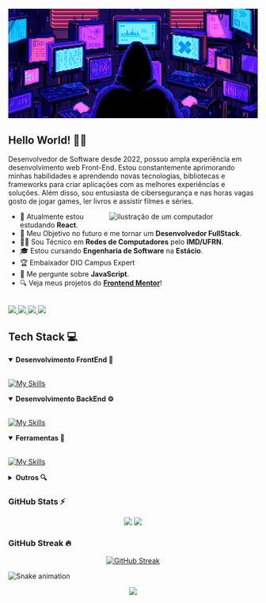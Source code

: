 <div align="center">

![Gif de apresentação com meu nome](./src/readme.gif)

</div>

## Hello World! 👋✨

Desenvolvedor de Software desde 2022, possuo ampla experiência em desenvolvimento web Front-End. Estou constantemente aprimorando minhas habilidades e aprendendo novas tecnologias, bibliotecas e frameworks para criar aplicações com as melhores experiências e soluções. Além disso, sou entusiasta de cibersegurança e nas horas vagas gosto de jogar games, ler livros e assistir filmes e séries.

<img src="https://raw.githubusercontent.com/MicaelliMedeiros/micaellimedeiros/master/image/computer-illustration.png" alt="ilustração de um computador" min-width="300px" max-width="300px" width="300px" align="right">

* 🌱 Atualmente estou estudando **React**.
* 🚀 Meu Objetivo no futuro e me tornar um **Desenvolvedor FullStack**.
* 🧑‍💻 Sou Técnico em **Redes de Computadores** pelo **IMD/UFRN**.
* 🎓 Estou cursando **Engenharia de Software** na **Estácio**.
* 🏆 Embaixador DIO Campus Expert
* 💬 Me pergunte sobre **JavaScript**.
* 🔍 Veja meus projetos do [**Frontend Mentor**](https://www.frontendmentor.io/profile/Fransuelton)!

<br>

<a href = "mailto:fransuelton.dev@gmail.com">
<img src="https://img.shields.io/badge/Gmail-D14836?style=plastic&logo=gmail&logoColor=white" target="_blank" >
</a>
<a href="https://steamcommunity.com/id/Fransuelton/">
<img src="https://img.shields.io/badge/Steam-000000?style=plastic&logo=steam&logoColor=white">
</a>
<a href="https://discord.com/users/537751809331167243" target="_blank">
<img src="https://img.shields.io/badge/Discord-7289DA?style=plastic&logo=discord&logoColor=white" target="_blank">
</a>
<a href="https://www.linkedin.com/in/fransuelton/" target="_blank">
<img src="https://img.shields.io/badge/LinkedIn-0077B5?style=plastic&logo=linkedin&logoColor=white" target="_blank">
</a>

## Tech Stack 💻

<details open>
<summary><b>Desenvolvimento FrontEnd 🎨</b></summary>
<br>

[![My Skills](https://skillicons.dev/icons?i=html,css,js,ts,react,redux,bootstrap,jquery,vue,styledcomponents,tailwind,jest,vitest)](https://skillicons.dev)
</details>

<details open>
<summary><b>Desenvolvimento BackEnd ⚙️</b></summary>
<br>

[![My Skills](https://skillicons.dev/icons?i=mysql,postgres,nodejs,java,prisma,express,mongodb,firebase)](https://skillicons.dev)
</details>

<details open>
<summary><b>Ferramentas 🔧</b></summary>
<br>

[![My Skills](https://skillicons.dev/icons?i=vscode,git,figma,md,vite,docker,androidstudio,vercel)](https://skillicons.dev)
</details>

<details>
<summary><b>Outros 🔍</b></summary>
<br>

![scala](https://img.shields.io/badge/-scala-DC322F?logo=scala&logoColor=white&style=for-the-badge)
![Wireshark](https://img.shields.io/badge/-wireshark-1679A7?logo=wireshark&logoColor=white&style=for-the-badge)
![VirtualBox](https://img.shields.io/badge/-virtualbox-183A61?logo=virtualbox&logoColor=white&style=for-the-badge)
![canva](https://img.shields.io/badge/-canva-00C4CC?logo=canva&logoColor=white&style=for-the-badge)
![notion](https://img.shields.io/badge/-notion-000000?logo=notion&logoColor=white&style=for-the-badge)

</details>

### GitHub Stats ⚡

<div align="center">

<img height="180em" src="https://github-readme-stats.vercel.app/api?username=Fransuelton&show_icons=true&theme=radical&include_all_commits=true&count_private=true"/>
<img height="180em" src="https://github-readme-stats.vercel.app/api/top-langs/?username=Fransuelton&layout=compact&langs_count=6&theme=radical"/>

</div>

### GitHub Streak 🔥

<div align="center">

[![GitHub Streak](https://github-readme-streak-stats.herokuapp.com/?user=Fransuelton&theme=radical)](https://git.io/streak-stats)

</div>

![Snake animation](https://github.com/fransuelton/fransuelton/blob/output/github-contribution-grid-snake-dark.svg)

<div align="center">

![](https://komarev.com/ghpvc/?username=Fransuelton&style=for-the-badge&label=VISUALIZAÇÕES+NO+PERFIL)
</div>

